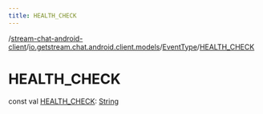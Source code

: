 ```yaml
---
title: HEALTH_CHECK
---
```

/[stream-chat-android-client](../../index.md)/[io.getstream.chat.android.client.models](../index.md)/[EventType](index.md)/[HEALTH_CHECK](HEALTH_CHECK.md)  
  
  
  
# HEALTH_CHECK  
const val [HEALTH_CHECK](HEALTH_CHECK.md): [String](https://kotlinlang.org/api/latest/jvm/stdlib/kotlin/-string/index.html)
